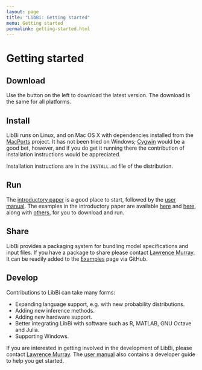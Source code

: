 ```yaml
---
layout: page
title: "LibBi: Getting started"
menu: Getting started
permalink: getting-started.html
---
```


Getting started
===============

Download
--------

Use the button on the left to download the latest version. The download is the
same for all platforms.

Install
-------

LibBi runs on Linux, and on Mac OS X with dependencies installed from the
[MacPorts](http://www.macports.org) project. It has not been tried on Windows;
[Cygwin](http://www.cygwin.com) would be a good bet, however, and if you do
get it running there the contribution of installation instructions would be
appreciated.

Installation instructions are in the `INSTALL.md` file of the distribution.

Run
---

The [introductory paper](/papers) is a good place to start, followed by the
[user manual](/documentation). The examples in the introductory paper are
available [here](/packages/Windkessel.html) and
[here](/packages/Lorenz96.html), along with [others](/examples.html), for you
to download and run.

Share
-----

LibBi provides a packaging system for bundling model specifications and input
files. If you have a package to share please contact <a
href="mailto:lawrence.murray@csiro.au">Lawrence Murray</a>. It can be readily
added to the <a href="/examples.html">Examples</a> page via GitHub.

Develop
-------

Contributions to LibBi can take many forms:

* Expanding language support, e.g. with new probability distributions.
* Adding new inference methods.
* Adding new hardware support.
* Better integrating LibBi with software such as R, MATLAB, GNU Octave and
  Julia.
* Supporting Windows.

If you are interested in getting involved in the development of LibBi, please
contact <a href="mailto:lawrence.murray@csiro.au">Lawrence Murray</a>. The
[user manual](/documentation) also contains a developer guide to help you get
started.
